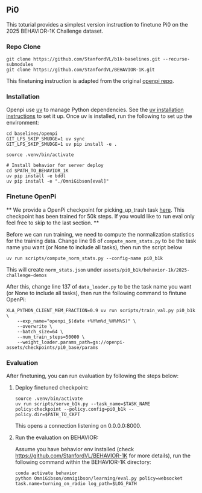 ## Pi0

This toturial provides a simplest version instruction to finetune Pi0 on the 2025 BEHAVIOR-1K Challenge dataset. 

### Repo Clone

```
git clone https://github.com/StanfordVL/b1k-baselines.git --recurse-submodules
git clone https://github.com/StanfordVL/BEHAVIOR-1K.git
```
This finetuning instruction is adapted from the original [openpi repo](https://github.com/Physical-Intelligence/openpi).


### Installation

Openpi use [uv](https://docs.astral.sh/uv/) to manage Python dependencies. See the [uv installation instructions](https://docs.astral.sh/uv/getting-started/installation/) to set it up. Once uv is installed, run the following to set up the environment:

```
cd baselines/openpi
GIT_LFS_SKIP_SMUDGE=1 uv sync
GIT_LFS_SKIP_SMUDGE=1 uv pip install -e .

source .venv/bin/activate

# Install behavior for server deploy 
cd $PATH_TO_BEHAVIOR_1K
uv pip install -e bddl
uv pip install -e "./OmniGibson[eval]"
```

### Finetune OpenPi

**
We provide a OpenPi checkpoint for picking_up_trash task [here](https://drive.google.com/file/d/1G_ACu3uUP_9RmXDgqa7307aFt28G-vJN/view?usp=sharing). This checkpoint has been trained for 50k steps.
If you would like to run eval only feel free to skip to the last section. 
**

Before we can run training, we need to compute the normalization statistics for the training data. Change line 98 of `compute_norm_stats.py` to be the task name you want (or None to include all tasks), then run the script below

```
uv run scripts/compute_norm_stats.py --config-name pi0_b1k
```
This will create `norm_stats.json` under `assets/pi0_b1k/behavior-1k/2025-challenge-demos`


After this, change line 137 of `data_loader.py` to be the task name you want (or None to include all tasks), then run the following command to fintune OpenPi:

```
XLA_PYTHON_CLIENT_MEM_FRACTION=0.9 uv run scripts/train_val.py pi0_b1k \
    --exp_name="openpi_$(date +%Y%m%d_%H%M%S)" \
    --overwrite \
    --batch_size=64 \
    --num_train_steps=50000 \
    --weight_loader.params_path=gs://openpi-assets/checkpoints/pi0_base/params
```


### Evaluation

After finetuning, you can run evaluation by following the steps below:

1. Deploy finetuned checkpoint:

    ```
    source .venv/bin/activate
    uv run scripts/serve_b1k.py --task_name=$TASK_NAME policy:checkpoint --policy.config=pi0_b1k --policy.dir=$PATH_TO_CKPT
    ```
    This opens a connection listening on 0.0.0.0:8000.


2. Run the evaluation on BEHAVIOR:

    Assume you have behavior env installed (check https://github.com/StanfordVL/BEHAVIOR-1K for more details), run the following command within the BEHAVIOR-1K directory:
    ```
    conda activate behavior 
    python OmniGibson/omnigibson/learning/eval.py policy=websocket task.name=turning_on_radio log_path=$LOG_PATH
    ```
